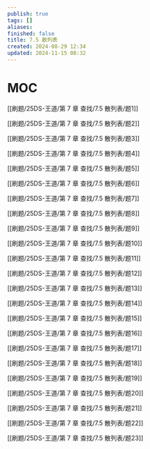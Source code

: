 ```yaml
---
publish: true
tags: []
aliases: 
finished: false
title: 7.5 散列表
created: 2024-08-29 12:34
updated: 2024-11-15 08:32
---
```


# MOC

[[刷题/25DS-王道/第 7 章 查找/7.5 散列表/题1]]

[[刷题/25DS-王道/第 7 章 查找/7.5 散列表/题2]]

[[刷题/25DS-王道/第 7 章 查找/7.5 散列表/题3]]

[[刷题/25DS-王道/第 7 章 查找/7.5 散列表/题4]]

[[刷题/25DS-王道/第 7 章 查找/7.5 散列表/题5]]

[[刷题/25DS-王道/第 7 章 查找/7.5 散列表/题6]]

[[刷题/25DS-王道/第 7 章 查找/7.5 散列表/题7]]

[[刷题/25DS-王道/第 7 章 查找/7.5 散列表/题8]]

[[刷题/25DS-王道/第 7 章 查找/7.5 散列表/题9]]

[[刷题/25DS-王道/第 7 章 查找/7.5 散列表/题10]]

[[刷题/25DS-王道/第 7 章 查找/7.5 散列表/题11]]

[[刷题/25DS-王道/第 7 章 查找/7.5 散列表/题12]]

[[刷题/25DS-王道/第 7 章 查找/7.5 散列表/题13]]

[[刷题/25DS-王道/第 7 章 查找/7.5 散列表/题14]]

[[刷题/25DS-王道/第 7 章 查找/7.5 散列表/题15]]

[[刷题/25DS-王道/第 7 章 查找/7.5 散列表/题16]]

[[刷题/25DS-王道/第 7 章 查找/7.5 散列表/题17]]

[[刷题/25DS-王道/第 7 章 查找/7.5 散列表/题18]]

[[刷题/25DS-王道/第 7 章 查找/7.5 散列表/题19]]

[[刷题/25DS-王道/第 7 章 查找/7.5 散列表/题20]]

[[刷题/25DS-王道/第 7 章 查找/7.5 散列表/题21]]

[[刷题/25DS-王道/第 7 章 查找/7.5 散列表/题22]]

[[刷题/25DS-王道/第 7 章 查找/7.5 散列表/题23]]
